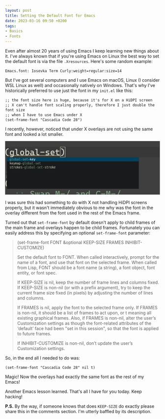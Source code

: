 ```yaml
---
layout: post
title: Setting the Default Font for Emacs
date: 2023-03-16 09:50 +0200
tags:
- Basics
- Fonts
---
```


Even after almost 20 years of using Emacs I keep learning new things about it.
I've always known that if you're using Emacs on Linux the best way to set the default font is via the file `.Xresources`. Here's some random example:

```
Emacs.font: Iosevka Term Curly:weight=regular:size=14
```

But I've got several computers and I use Emacs on macOS, Linux (I consider WSL Linux as well) and occasionally natively on Windows. That's why I've historically preferred to use just the font in my `init.el` like this:

``` emacs-lisp
;; the font size here is huge, because it's for X on a HiDPI screen
;; X can't handle font scaling properly, therefore I just double the font size
;; when I have to use Emacs under X
(set-frame-font "Cascadia Code 28")
```

I recently, however, noticed that under X overlays are not using the same font and looked a lot smaller.

![child_frames_font.png](/assets/images/child_frames_font.png)

I was sure this had something to do with X not handling HiDPI screens properly, but it wasn't immediately obvious to me why was the font in the overlay different from the font used in the rest of the Emacs frame.

Turned out that `set-frame-font` by default doesn't apply to child frames of the main frame and overlays happen to be child frames. Fortunately you can easily address this by specifying an optional `set-frame-font` parameter:

> (set-frame-font FONT &optional KEEP-SIZE FRAMES INHIBIT-CUSTOMIZE)
>
> Set the default font to FONT.
> When called interactively, prompt for the name of a font, and use
> that font on the selected frame.  When called from Lisp, FONT
> should be a font name (a string), a font object, font entity, or
> font spec.
>
> If KEEP-SIZE is nil, keep the number of frame lines and columns
> fixed.  If KEEP-SIZE is non-nil (or with a prefix argument), try
> to keep the current frame size fixed (in pixels) by adjusting the
> number of lines and columns.
>
> If FRAMES is nil, apply the font to the selected frame only.
> If FRAMES is non-nil, it should be a list of frames to act upon,
> or t meaning all existing graphical frames.
> Also, if FRAMES is non-nil, alter the user’s Customization settings
> as though the font-related attributes of the ‘default’ face had been
> "set in this session", so that the font is applied to future frames.
>
> If INHIBIT-CUSTOMIZE is non-nil, don’t update the user’s
> Customization settings.
>

So, in the end all I needed to do was:

``` emacs-lisp
(set-frame-font "Cascadia Code 28" nil t)
```

Magic! Now the overlays had exactly the same font as the rest of my Emacs!

Another Emacs lesson learned. That's all I have for you today. Keep hacking!

**P.S.** By the way, if someone knows that does `KEEP-SIZE` do exactly please share this in the comments section. I'm utterly baffled by its description.
